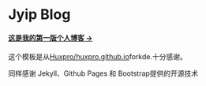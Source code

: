 # Jyip Blog

#### [这是我的第一版个人博客 &rarr;](http://huxpro.github.io)

这个模板是从[Huxpro/huxpro.github.io](<https://github.com/Huxpro/huxpro.github.io>)forkde.十分感谢。

同样感谢 Jekyll、Github Pages 和 Bootstrap提供的开源技术